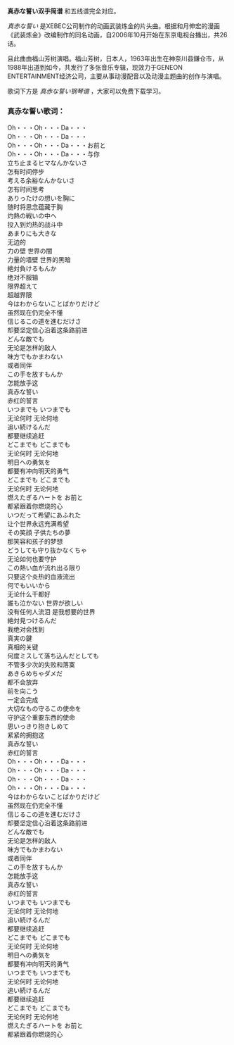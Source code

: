 

**真赤な誓い双手简谱** 和五线谱完全对应。

_真赤な誓い_
是XEBEC公司制作的动画武装炼金的片头曲。根据和月伸宏的漫画《武装炼金》改编制作的同名动画，自2006年10月开始在东京电视台播出，共26话。

且此曲由福山芳树演唱。福山芳树，日本人，1963年出生在神奈川县鎌仓市，从1988年出道到如今，共发行了多张音乐专辑，现效力于GENEON
ENTERTAINMENT经济公司，主要从事动漫配音以及动漫主题曲的创作与演唱。

歌词下方是 _真赤な誓い钢琴谱_ ，大家可以免费下载学习。

### 真赤な誓い歌词：

Oh・・・Oh・・・Da・・・  
Oh・・・Oh・・・Da・・・  
Oh・・・Oh・・・Da・・・お前と  
Oh・・・Oh・・・Da・・・与你  
立ち止まるヒマなんかないさ  
怎有时间停步  
考える余裕なんかないさ  
怎有时间思考  
ありったけの想いを胸に  
随时将思念蕴藏于胸  
灼熱の戦いの中へ  
投入到灼热的战斗中  
あまりにも大きな  
无边的  
力の壁 世界の闇  
力量的墙壁 世界的黑暗  
絶対負けるもんか  
绝对不服输  
限界超えて  
超越界限  
今はわからないことばかりだけど  
虽然现在仍完全不懂  
信じるこの道を進むだけさ  
却要坚定信心沿着这条路前进  
どんな敵でも  
无论是怎样的敌人  
味方でもかまわない  
或者同伴  
この手を放すもんか  
怎能放手这  
真赤な誓い  
赤红的誓言  
いつまでも いつまでも  
无论何时 无论何地  
追い続けるんだ  
都要继续追赶  
どこまでも どこまでも  
无论何时 无论何地  
明日への勇気を  
都要有冲向明天的勇气  
どこまでも どこまでも  
无论何时 无论何地  
燃えたぎるハートを お前と  
都紧跟着你燃烧的心  
いつだって希望にあふれた  
让个世界永远充满希望  
その笑顔 子供たちの夢  
那笑容和孩子的梦想  
どうしても守り抜かなくちゃ  
无论如何也要守护  
この熱い血が流れ出る限り  
只要这个炎热的血液流出  
何でもいいから  
无论什么干都好  
誰も泣かない 世界が欲しい  
没有任何人流泪 是我想要的世界  
絶対見つけるんだ  
我绝对会找到  
真実の鍵  
真相的关键  
何度ミスして落ち込んだとしても  
不管多少次的失败和落寞  
あきらめちゃダメだ  
都不会放弃  
前を向こう  
一定会完成  
大切なもの守るこの使命を  
守护这个重要东西的使命  
思いっきり抱きしめて  
紧紧的拥抱这  
真赤な誓い  
赤红的誓言  
Oh・・・Oh・・・Da・・・  
Oh・・・Oh・・・Da・・・  
Oh・・・Oh・・・Da・・・  
Oh・・・Oh・・・Da・・・  
今はわからないことばかりだけど  
虽然现在仍完全不懂  
信じるこの道を進むだけさ  
却要坚定信心沿着这条路前进  
どんな敵でも  
无论是怎样的敌人  
味方でもかまわない  
或者同伴  
この手を放すもんか  
怎能放手这  
真赤な誓い  
赤红的誓言  
いつまでも いつまでも  
无论何时 无论何地  
追い続けるんだ  
都要继续追赶  
どこまでも どこまでも  
无论何时 无论何地  
明日への勇気を  
都要有冲向明天的勇气  
いつまでも いつまでも  
无论何时 无论何地  
追い続けるんだ  
都要继续追赶  
どこまでも どこまでも  
无论何时 无论何地  
燃えたぎるハートを お前と  
都紧跟着你燃烧的心

